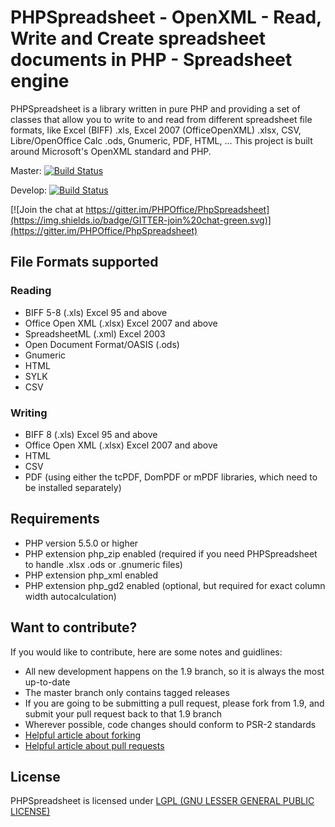 # PHPSpreadsheet - OpenXML - Read, Write and Create spreadsheet documents in PHP - Spreadsheet engine
PHPSpreadsheet is a library written in pure PHP and providing a set of classes that allow you to write to and read from different spreadsheet file formats, like Excel (BIFF) .xls, Excel 2007 (OfficeOpenXML) .xlsx, CSV, Libre/OpenOffice Calc .ods, Gnumeric, PDF, HTML, ... This project is built around Microsoft's OpenXML standard and PHP.

Master: [![Build Status](https://travis-ci.org/PHPOffice/PhpSpreadsheet.png?branch=master)](http://travis-ci.org/PHPOffice/PhpSpreadsheet)

Develop: [![Build Status](https://travis-ci.org/PHPOffice/PhpSpreadsheet.png?branch=develop)](http://travis-ci.org/PHPOffice/PhpSpreadsheet)

[![Join the chat at https://gitter.im/PHPOffice/PhpSpreadsheet](https://img.shields.io/badge/GITTER-join%20chat-green.svg)](https://gitter.im/PHPOffice/PhpSpreadsheet)

## File Formats supported

### Reading
 * BIFF 5-8 (.xls) Excel 95 and above
 * Office Open XML (.xlsx) Excel 2007 and above
 * SpreadsheetML (.xml) Excel 2003
 * Open Document Format/OASIS (.ods)
 * Gnumeric
 * HTML
 * SYLK
 * CSV

### Writing
 * BIFF 8 (.xls) Excel 95 and above
 * Office Open XML (.xlsx) Excel 2007 and above
 * HTML
 * CSV
 * PDF (using either the tcPDF, DomPDF or mPDF libraries, which need to be installed separately)


## Requirements
 * PHP version 5.5.0 or higher
 * PHP extension php_zip enabled (required if you need PHPSpreadsheet to handle .xlsx .ods or .gnumeric files)
 * PHP extension php_xml enabled
 * PHP extension php_gd2 enabled (optional, but required for exact column width autocalculation)


## Want to contribute?

If you would like to contribute, here are some notes and guidlines:
 - All new development happens on the 1.9 branch, so it is always the most up-to-date
 - The master branch only contains tagged releases
 - If you are going to be submitting a pull request, please fork from 1.9, and submit your pull request back to that 1.9 branch
 - Wherever possible, code changes should conform to PSR-2 standards
 - [Helpful article about forking](https://help.github.com/articles/fork-a-repo/ "Forking a Github repository")
 - [Helpful article about pull requests](https://help.github.com/articles/using-pull-requests/ "Pull Requests")


## License
PHPSpreadsheet is licensed under [LGPL (GNU LESSER GENERAL PUBLIC LICENSE)](https://github.com/PHPOffice/PhpSpreadsheet/blob/master/license.md)
